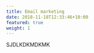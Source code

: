 ```yaml
---
title: Email marketing
date: 2018-11-18T12:33:46+10:00
featured: true
weight: 1
---
```


SJDLKDKMDKMK


